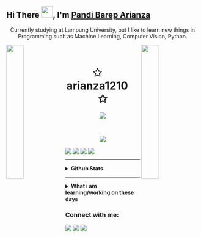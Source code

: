 ## Hi There <img src="https://raw.githubusercontent.com/iampavangandhi/iampavangandhi/master/gifs/Hi.gif" width="30px">, I'm [Pandi Barep Arianza](https://github.com/arianza1210/)
<p align="center">Currently studying at Lampung University, but I like to learn new things in Programming such as Machine Learning, Computer Vision, Python.</p>
<img align="left" src="https://media.giphy.com/media/u1WhXLjwgcXpHJBMRM/giphy.gif" width="30%" style="display:inline;"><img align="right" src="https://media.giphy.com/media/u1WhXLjwgcXpHJBMRM/giphy.gif" width="30%" style="display:inline;">
<br>
<p align="center">
    <h1 align="center">✩&emsp;arianza1210&emsp;✩</h1>
</p>
<p align="center">
    <img src="https://readme-typing-svg.herokuapp.com/?lines=Yoooooooooooooooo;Welcome+to+my+profile!;Have+a+look+around!&font=Fira%20Code&color=%FFFFFF&center=true&width=280&height=50">
</p>
<br>
<p align="center">
    <img id="preview" src="https://komarev.com/ghpvc/?username=arianza1210&color=grey">
</p>


<a href="https://github.com/arianza1210/Tucilweb/">
  <img align="center" src="https://github-readme-stats.vercel.app/api/pin/?username=arianza1210&repo=Tucilweb&theme=vue-dark" />
</a>
<a href="https://github.com/arianza1210/mobilelanjut">
  <img align="center" src="https://github-readme-stats.vercel.app/api/pin/?username=arianza1210&repo=mobilelanjut&theme=vue-dark" />
</a>
<a href="https://github.com/arianza1210/Data_Scientist/">
  <img align="center" src="https://github-readme-stats.vercel.app/api/pin/?username=arianza1210&repo=Data_Scientist&theme=vue-dark" />
</a>
<a href="https://github.com/arianza1210/ComputerVision/">
  <img align="center" src="https://github-readme-stats.vercel.app/api/pin/?username=arianza1210&repo=ComputerVision&theme=vue-dark" />
</a>

---

<details>	
  <summary><b> Github Stats</b></summary>
<img height="180em" src="https://github-readme-stats.vercel.app/api?username=arianza1210&show_icons=true&theme=calm&hide_border=true" />
<img height="180em" src="https://github-readme-stats.vercel.app/api/top-langs/?username=arianza1210&layout=compact&theme=calm&hide_border=true"/>
</details>

---

<details>
 <summary><b>What i am learning/working on these days</b></summary>
    - 🔭 I’m currently studying computer vision</br>
    - 🌱 I’m currently learning Python</br>
    - 🤔 I’m looking for help with master of programming. hehe </br> 
    - 📫 How to reach me: <a href="mailto:pandiarianza2000.com">Email me!</a>  </br>
</details>


### Connect with me:
<p>
    <a href="https://instagram.com/pandi_arianza12" target="blank"><img src="https://img.shields.io/twitter/url?label=Pandi_arianza12&logo=Instagram&style=social&url=https%3A%2F%2Finstagram.com%2Fpandi_arianza12" /></a>
    <a href="https://twitter.com/PArianza" target="blank"><img src="https://img.shields.io/twitter/url?label=PArianza&style=social&url=https%3A%2F%2Ftwitter.com%2FPArianza" /></a>
    <a href="https://web.facebook.com/pandibareparianza.arianza" target="blank"><img src="https://img.shields.io/twitter/url?label=Pandi%20Barep%20Arianza&logo=facebook&style=social&url=https%3A%2F%2Fweb.facebook.com%2Fpandibareparianza.arianza" /></a> 

</p>

